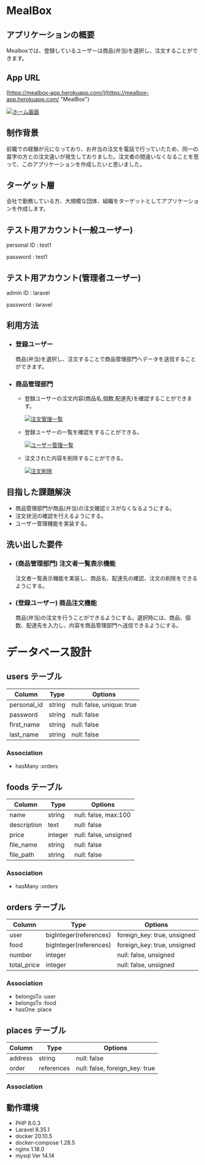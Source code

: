 # MealBox

## アプリケーションの概要

Mealboxでは、登録しているユーザーは商品(弁当)を選択し、注文することができます。

## App URL

[https://mealbox-app.herokuapp.com/](https://mealbox-app.herokuapp.com/ "MealBox")

[![ホーム画面](https://i.gyazo.com/f8c29426e2a8b64081786128479ec517.jpg)](https://gyazo.com/f8c29426e2a8b64081786128479ec517 "アプリホーム画面")

## 制作背景
前職での経験が元になっており、お弁当の注文を電話で行っていたため、同一の苗字の方との注文違いが発生しておりました。注文者の間違いなくなることを思って、このアプリケーションを作成したいと思いました。

## ターゲット層
会社で勤務している方、大規模な団体、組織をターゲットとしてアプリケーションを作成します。

## テスト用アカウント(一般ユーザー)
personal ID : test1 

password : test1

## テスト用アカウント(管理者ユーザー)
admin ID : laravel 

password : laravel

## 利用方法
- ### 登録ユーザー
    
    商品(弁当)を選択し、注文することで商品管理部門へデータを送信することができます。

- ### 商品管理部門

    - 登録ユーザーの注文内容(商品名,個数,配達先)を確認することができます。

      [![注文管理一覧](https://i.gyazo.com/dc9d2a178daabd13d13b28f6ea51545b.jpg)](注文管理一覧)

    - 登録ユーザーの一覧を確認をすることができる。

      [![ユーザー管理一覧](https://i.gyazo.com/bcf368094d00a5f474b6d2d3be86be95.jpg)](ユーザー管理一覧)

    - 注文された内容を削除することができる。

      [![注文削除](https://i.gyazo.com/fe1ba46720dfe248c71a5115e7a60f30.gif)](注文削除)

## 目指した課題解決
- 商品管理部門が商品(弁当)の注文確認ミスがなくなるようにする。
- 注文状況の確認を行えるようにする。
- ユーザー管理機能を実装する。

## 洗い出した要件
- ### (商品管理部門) 注文者一覧表示機能
  
  注文者一覧表示機能を実装し、商品名、配達先の確認、注文の削除をできるようにする。

- ### (登録ユーザー) 商品注文機能

  商品(弁当)の注文を行うことができるようにする。選択時には、商品、個数、配達先を入力し、内容を商品管理部門へ送信できるようにする。

# データベース設計

## users テーブル

| Column                | Type    | Options                   |
| --------------------- | ------- | ------------------------- |
| personal_id           | string  | null: false, unique: true |
| password              | string  | null: false               |
| first_name            | string  | null: false               |
| last_name             | string  | null: false               |

### Association

- hasMany :orders

## foods テーブル

| Column             | Type        | Options                        |
| ------------------ | ----------- | ------------------------------ |
| name               | string      | null: false, max:100           |
| description        | text        | null: false                    |
| price              | integer     | null: false, unsigned          |
| file_name          | string      | null: false                    |
| file_path          | string      | null: false                    |

### Association

- hasMany :orders

## orders テーブル

| Column         | Type                   | Options                        |
| -------------- | ---------------------- | ------------------------------ |
| user           | bigInteger(references) | foreign_key: true, unsigned    |
| food           | bigInteger(references) | foreign_key: true, unsigned    |
| number         | integer                | null: false, unsigned          |
| total_price    | integer                | null: false, unsigned          |

### Association

- belongsTo :user
- belongsTo :food
- hasOne :place

## places テーブル

| Column         | Type           | Options                        |
| -------------- | -------------  | ------------------------------ |
| address        | string         | null: false                    |
| order          | references     | null: false, foreign_key: true |

### Association

## 動作環境
- PHP 8.0.3
- Laravel 8.35.1
- docker 20.10.5
- docker-compose 1.28.5
- nginx 1.18.0
- mysql Ver 14.14